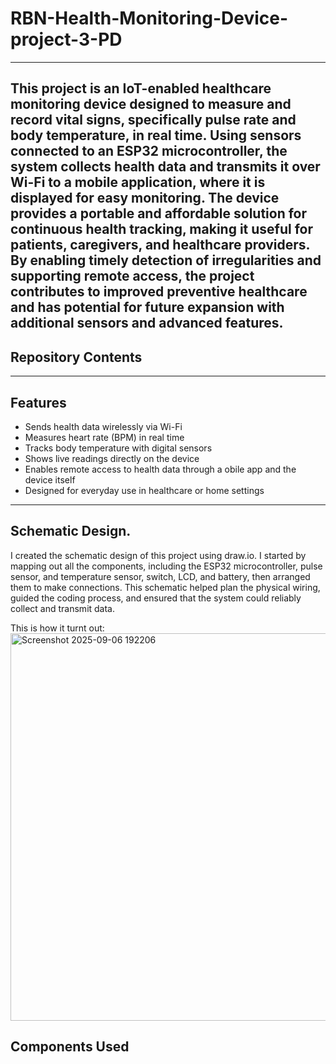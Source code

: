 # RBN-Health-Monitoring-Device-project-3-PD
---

This project is an IoT-enabled healthcare monitoring device designed to measure and record vital signs, specifically pulse rate and body temperature, in real time. Using sensors connected to an ESP32 microcontroller, the system collects health data and transmits it over Wi-Fi to a mobile application, where it is displayed for easy monitoring. The device provides a portable and affordable solution for continuous health tracking, making it useful for patients, caregivers, and healthcare providers. By enabling timely detection of irregularities and supporting remote access, the project contributes to improved preventive healthcare and has potential for future expansion with additional sensors and advanced features.
---

## Repository Contents

---
## Features

- Sends health data wirelessly via Wi-Fi
- Measures heart rate (BPM) in real time
- Tracks body temperature with digital sensors
-  Shows live readings directly on the device
- Enables remote access to health data through a obile app and the device itself
- Designed for everyday use in healthcare or home settings
---
## Schematic Design. 
I created  the schematic design of this project using draw.io. I started by mapping out all the components, including the ESP32 microcontroller, pulse sensor, and temperature sensor, switch, LCD, and battery, then arranged them to make connections. This schematic helped plan the physical wiring, guided the coding process, and ensured that the system could reliably collect and transmit data.

This is how it turnt out:
<img width="1117" height="620" alt="Screenshot 2025-09-06 192206" src="https://github.com/user-attachments/assets/9bfbd855-af8f-4252-8542-5281151fc399" />


## Components Used
